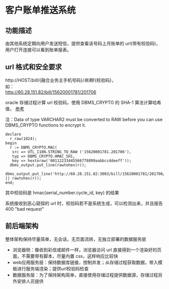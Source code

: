 # 客户账单推送系统

## 功能描述

由其他系统定期向用户发送短信，提供查看该号码上月账单的 url(带有校验码)，
用户打开连接可以看到账单报表。

## url 格式和安全要求

http://${HOST}/bill/${融合业务主手机号码}/${账期}/${校验码}，    
如：    
http://60.28.151.82/bill/15620001781/201706   

oracle 存储过程计算 url 校验码，使用 DBMS_CRYPTO 的 SHA-1 算法计算哈希值，
[参考](http://docs.oracle.com/cd/B19306_01/appdev.102/b14258/d_crypto.htm#i1005082)

注：Data of type VARCHAR2 must be converted to RAW before you can use DBMS_CRYPTO functions to encrypt it.

```plsql
declare
  r raw(1024);
begin
  r := DBMS_CRYPTO.MAC(
   src => UTL_I18N.STRING_TO_RAW ('15620001781.201706'),
   typ => DBMS_CRYPTO.HMAC_SH1,
   key => hextoraw('00112233445566778899aabbccddeeff'));
  dbms_output.put_line(rawtohex(r));
  dbms_output.put_line('http://60.28.151.82:3003/bill/15620001781/201706/' || rawtohex(r));
end;
```

其中校验码是 hmac(serial_number.cycle_id, key) 的结果

系统接收到恶心窥探的 url 时，校验码若不是系统生成，可以检测出来，并且报告 400 "bad request"

## 前后端架构

整体架构保持尽量简单，无会话，无页面流转，无独立部署的数据服务层

* 浏览器侧：像收到彩信或邮件一样，浏览器访问 url 直接得到一个渲染好的页面，不需要带有脚本，尽量内置 css，这样响应比较快
* web应用服务层：保持数据库链接，控制并发；从存储过程获取数据，带入模板进行服务端渲染；提供url校验码检查
* 数据服务层：为了保持架构简单，直接使用存储过程提供数据源，存储过程另外安排人员提供
